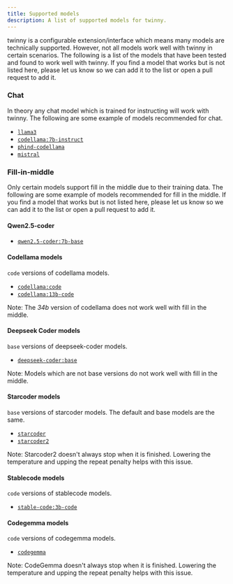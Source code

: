 ```yaml
---
title: Supported models
description: A list of supported models for twinny.
---
```


twinny is a configurable extension/interface which means many models are technically supported. However, not all models work well with twinny in certain scenarios.  The following is a list of the models that have been tested and found to work well with twinny.  If you find a model that works but is not listed here, please let us know so we can add it to the list or open a pull request to add it.

### Chat

In theory any chat model which is trained for instructing will work with twinny.  The following are some example of models recommended for chat.


- [`llama3`](https://ollama.com/library/llama3)
- [`codellama:7b-instruct`](https://ollama.com/library/codellama:instruct)
- [`phind-codellama`](https://ollama.com/library/phind-codellama)
- [`mistral`](https://ollama.com/library/mistral)

### Fill-in-middle

Only certain models support fill in the middle due to their training data.  The following are some example of models recommended for fill in the middle.  If you find a model that works but is not listed here, please let us know so we can add it to the list or open a pull request to add it.

#### Qwen2.5-coder

- [`qwen2.5-coder:7b-base`](https://ollama.com/library/qwen2.5-coder:7b-base)

#### Codellama models

`code` versions of codellama models.

- [`codellama:code`](https://ollama.com/library/codellama:code)
- [`codellama:13b-code`](https://ollama.com/library/codellama:13b-code)
  
Note: The _34b_ version of codellama does not work well with fill in the middle.

#### Deepseek Coder models

`base` versions of deepseek-coder models.

- [`deepseek-coder:base`](https://ollama.com/library/deepseek-coder:base)

Note: Models which are not base versions do not work well with fill in the middle.

#### Starcoder models

`base` versions of starcoder models. The default and base models are the same.

- [`starcoder`](https://ollama.com/library/starcoder)
- [`starcoder2`](https://ollama.com/library/starcoder2)

Note: Starcoder2 doesn't always stop when it is finished.  Lowering the temperature and upping the repeat penalty helps with this issue.

#### Stablecode models

`code` versions of stablecode models.

- [`stable-code:3b-code`](https://ollama.com/library/stable-code:3b-code)

#### Codegemma models

`code` versions of codegemma models.

- [`codegemma`](https://ollama.com/library/codegemma:7b-code)

Note: CodeGemma doesn't always stop when it is finished.  Lowering the temperature and upping the repeat penalty helps with this issue.